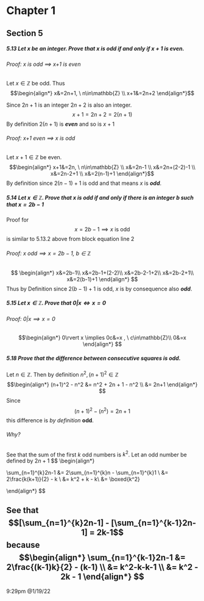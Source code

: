 # Chapter 1
## Section 5
##### 5.13 Let x be an integer. Prove that x is odd if and only if x + 1 is even.
###### Proof: x is odd $\implies$ x+1 is even
Let $x\in\mathbb{Z}$ be odd. Thus 
$$\begin{align*}
x&=2n+1, \ n\in\mathbb{Z} \\
x+1&=2n+2
\end{align*}$$

Since $2n+1$ is an integer $2n+2$ is also an integer. 
$$x+1 = 2n+2 = 2(n+1)$$
By definition $2(n+1)$ is ***even*** and so is $x+1$ 
###### Proof: x+1 even $\implies$ x is odd
Let $x+1 \in\mathbb{Z}$ be even.
$$\begin{align*}
x+1&=2n, \ n\in\mathbb{Z} \\
x&=2n-1 \\
x&=2n+(2-2)-1 \\
x&=2n-2+1 \\
x&=2(n-1)+1
\end{align*}$$
By definition since $2(n-1)+1$ is odd and that means $x$ is ***odd***.

##### 5.14 Let $x\in\mathbb{Z}$. Prove that x is odd if and only if there is an integer b such that $x = 2b-1$

Proof for $$x = 2b-1\implies x \text{ is odd}$$ is similar to 5.13.2 above from block equation line 2

###### Proof: $x \text{ odd} \implies x = 2b-1, \ b\in\mathbb{Z}$
$$
\begin{align*}
x&=2b-1\\
x&=2b-1+(2-2)\\
x&=2b-2-1+2\\
x&=2b-2+1\\
x&=2(b-1)+1
\end{align*}
$$
Thus by Definition since $2(b-1)+1$ is odd, $x$ is by consequence also ***odd***.

##### 5.15 Let $x\in\mathbb{Z}$. Prove that  $0\rvert x\iff x=0$ 
###### Proof: $0|x \implies x=0$
$$\begin{align*}
0\rvert x \implies 0c&=x , \ c\in\mathbb{Z}\\
0&=x
\end{align*}
$$

##### 5.18 Prove that the difference between consecutive squares is odd.
Let $n\in\mathbb{Z}$. Then by definition $n^2, (n+1)^2\in\mathbb{Z}$
$$\begin{align*}
(n+1)^2 - n^2 &= n^2 + 2n + 1 - n^2 \\
&= 2n+1
\end{align*}
$$
Since $$(n+1)^2 - (n^2) = 2n+1$$ this difference is *by definition* **odd**.

###### Why?
See that the sum of the first $k$ odd numbers is $k^2$.
Let an odd number be defined by $2n+1$
$$
\begin{align*}

\sum_{n=1}^{k}2n-1 &= 2\sum_{n=1}^{k}n - \sum_{n=1}^{k}1 \\
&= 2\frac{k(k+1)}{2} - k \\
&= k^2 + k - k\\
&= \boxed{k^2}

\end{align*}
$$

See that
$$[\sum_{n=1}^{k}2n-1] - [\sum_{n=1}^{k-1}2n-1] = 2k-1$$
because 
$$\begin{align*}
\sum_{n=1}^{k-1}2n-1 &= 2\frac{(k-1)k}{2} - (k-1) \\
&= k^2-k-k-1 \\
&= k^2 - 2k - 1
\end{align*}
$$
---
9:29pm @1/19/22